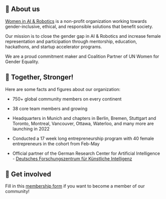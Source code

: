 ## 📌 About us

[Women in AI & Robotics](https://www.womeninairobotics.de/) is a non-profit organization working towards gender-inclusive, ethical, and responsible solutions that benefit society.

Our mission is to close the gender gap in AI & Robotics and increase female representation and participation through mentorship, education, hackathons, and startup accelerator programs.

We are a proud commitment maker and Coalition Partner of UN Women for Gender Equality.

## 🦾 Together, Stronger!

Here are some facts and figures about our organization:

- 750+ global community members on every continent

- 38 core team members and growing

- Headquarters in Munich and chapters in Berlin, Bremen, Stuttgart and Toronto, Montreal, Vancouver, Ottawa, Waterloo, and many more are launching in 2022

- Conducted a 17 week long entrepreneurship program with 40 female entrepreneurs in the cohort from Feb-May

- Official partner of the German Research Center for Artificial Intelligence - [Deutsches Forschungszentrum für Künstliche Intelligenz](https://www.dfki.de/web/)


## 🤗 Get involved

Fill in this [membership form](https://docs.google.com/forms/d/e/1FAIpQLSfc0DQYy0N960VW1H5KKJYV7cTUVLIa0p0S9p92FbaZdGFKXA/viewform) if you want to become a member of our community!

<!--

**Here are some ideas to get you started:**

🙋‍♀️ A short introduction - what is your organization all about?
🌈 Contribution guidelines - how can the community get involved?
👩‍💻 Useful resources - where can the community find your docs? Is there anything else the community should know?
🍿 Fun facts - what does your team eat for breakfast?
🧙 Remember, you can do mighty things with the power of [Markdown](https://docs.github.com/github/writing-on-github/getting-started-with-writing-and-formatting-on-github/basic-writing-and-formatting-syntax)
-->
